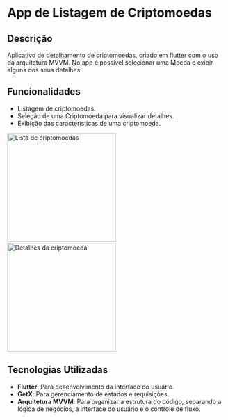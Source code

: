 # App de Listagem de Criptomoedas

## Descrição
Aplicativo de detalhamento de criptomoedas, criado em flutter com o uso da arquitetura MVVM. No app é possível selecionar uma Moeda e exibir alguns dos seus detalhes.

## Funcionalidades

- Listagem de criptomoedas.
- Seleção de uma Criptomoeda para visualizar detalhes.
- Exibição das características de uma criptomoeda.

<img src="https://github.com/user-attachments/assets/6e4f841b-51f3-4381-8702-2a3c50656fc7" alt="Lista de criptomoedas" width="250"/>&emsp;<img src="https://github.com/user-attachments/assets/eecca10a-2e39-4bd5-b6dc-e838eac83018" alt="Detalhes da criptomoeda" width="250" />

## Tecnologias Utilizadas

- **Flutter**: Para desenvolvimento da interface do usuário.
- **GetX**: Para gerenciamento de estados e requisições.
- **Arquitetura MVVM**: Para organizar a estrutura do código, separando a lógica de negócios, a interface do usuário e o controle de fluxo.
